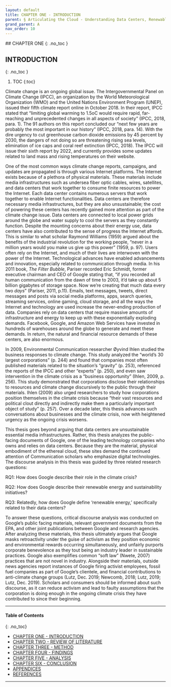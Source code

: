 ```yaml
---
layout: default
title: CHAPTER ONE - INTRODUCTION
parent: § Articulating the Cloud - Understanding Data Centers, Renewable Energy, and Public Policy 
grand_parent: A 
nav_order: 10
---
```

<style>
.dont-break-out {
  /* These are technically the same, but use both */
  overflow-wrap: break-word;
  word-wrap: break-word;

  -ms-word-break: break-all;
  /* This is the dangerous one in WebKit, as it breaks things wherever */
  word-break: break-all;
  /* Instead use this non-standard one: */
  word-break: break-word;
}
</style>

<div class="dont-break-out" markdown="1">
## CHAPTER ONE
{: .no_toc }

## INTRODUCTION 
{: .no_toc }


1. TOC
{:toc}

Climate change is an ongoing global issue. The Intergovernmental Panel on Climate Change (IPCC), an organization by the World Meteorological Organization (WMO) and the United Nations Environment Program (UNEP), issued their fifth climate report online in October 2018. In their report, IPCC stated that “limiting global warming to 1.5oC would require rapid, far-reaching and unprecedented changes in all aspects of society” (IPCC, 2018, para. 1). The 91 authors on this report concluded our “next few years are probably the most important in our history” (IPCC, 2018, para. 14). With the dire urgency to cut greenhouse carbon dioxide emissions by 45 percent by 2030, the dangers of not doing so are threatening rising sea levels, elimination of ice caps and coral reef extinction (IPCC, 2018). The IPCC will issue their sixth report by 2022, and currently provides some updates related to land mass and rising temperatures on their website.

One of the most common ways climate change reports, campaigns, and updates are propagated is through various Internet platforms. The Internet exists because of a plethora of physical materials. These materials include media infrastructures such as undersea fiber optic cables, wires, satellites, and data centers that work together to consume finite resources to power the Internet. Each data center contains numerous servers that work together to enable Internet functionalities. Data centers are therefore necessary media infrastructures, but they are also unsustainable; the cost of powering these centers has recently gained more attention as part of the climate change issue. Data centers are connected to local power grids around the globe and water supply to cool the servers as they constantly function. Despite the mounting concerns about their energy use, data centers have also contributed to the sense of progress the Internet affords. This is similar to what scholar Raymond Williams (1959) argued about the benefits of the industrial revolution for the working people, “never in a million years would you make us give up this power” (1959, p. 97). Users often rely on the Internet, and much of their lives are interwoven with the power of the Internet. Technological advances have enabled advancements and innovation, especially related to communication through media. In his 2011 book, *The Filter Bubble*, Pariser recorded Eric Schmidt, former executive chairman and CEO of Google stating that, “if you recorded all human communication from the dawn of time to 2003, it’d take up about 5 billion gigabytes of storage space. Now we’re creating that much data every two *days*” (Pariser, 2011, p.11). Emails, text messages, tweets, direct messages and posts via social media platforms, apps, search queries, streaming services, online gaming, cloud storage, and all the ways the Internet and technology are used increase the never-ending production of data. Companies rely on data centers that require massive amounts of infrastructure and energy to keep up with these exponentially exploding demands. Facebook, Google, and Amazon Web Services have invested in hundreds of warehouses around the globe to generate and meet these demands. In return, the natural and financial resource demands of these centers, are also enormous.

In 2009, Environmental Communication researcher Øyvind Ihlen studied the business responses to climate change. This study analyzed the “world’s 30 largest corporations” (p. 244) and found that companies most often published materials related to the situation’s “gravity” (p. 253), referenced the reports of the IPCC and other “experts” (p. 250), and even saw intervention in the climate crisis as a “business opportunity” (Ihlen, 2009, p. 256). This study demonstrated that corporations disclose their relationships to resources and climate change discursively to the public through their materials. Ihlen (2009) also urged researchers to study how corporations position themselves in the climate crisis because “their vast resources and political clout directly and indirectly make them a particularly important object of study” (p. 257). Over a decade later, this thesis advances such conversations about businesses and the climate crisis, now with heightened urgency as the ongoing crisis worsens.

This thesis goes beyond arguing that data centers are unsustainable essential media infrastructures. Rather, this thesis analyzes the public-facing documents of Google, one of the leading technology companies who owns and relies on data centers. Because they are the material, physical embodiment of the ethereal cloud, these sites demand the continued attention of Communication scholars who emphasize digital technologies. The discourse analysis in this thesis was guided by three related research questions:

RQ1: How does Google describe their role in the climate crisis?

RQ2: How does Google describe their renewable energy and sustainability initiatives?

RQ3: Relatedly, how does Google define ‘renewable energy,’ specifically related to their data centers?

To answer these questions, critical discourse analysis was conducted on Google’s public facing materials, relevant government documents from the EPA, and other joint publications between Google and research agencies. After analyzing these materials, this thesis ultimately argues that Google masks retroactivity under the guise of activism as they position economic and environmental rewards occurring simultaneously, and unfairly purports corporate benevolence as they tout being an industry leader in sustainable practices. Google also exemplifies common “soft law” (Nwete, 2007) practices that are not novel in industry. Alongside their materials, outside news agencies report instances of Google firing activist employees, fossil fuel companies as part of Google’s clientele, and financial contributions to anti-climate change groups (Lutz, Dec. 2019; Newcomb, 2018; Lutz, 2019; Lutz, Dec. 2019). Scholars and consumers should be informed about such discourse, as it can reduce activism and lead to faulty assumptions that the corporation is doing enough in the ongoing climate crisis they have contributed to since their beginning.

***

#### Table of Contents
{: .no_toc}

<ul><li> <a href="/docs/A/articulating-the-cloud-understanding-data-centers-renewable-energy-and-public-policy-1/">CHAPTER ONE - INTRODUCTION</a></li><li> <a href="/docs/A/articulating-the-cloud-understanding-data-centers-renewable-energy-and-public-policy-2/">CHAPTER TWO - REVIEW OF LITERATURE</a></li><li> <a href="/docs/A/articulating-the-cloud-understanding-data-centers-renewable-energy-and-public-policy-3/">CHAPTER THREE - METHOD</a></li><li> <a href="/docs/A/articulating-the-cloud-understanding-data-centers-renewable-energy-and-public-policy-4/">CHAPTER FOUR - FINDINGS</a></li><li> <a href="/docs/A/articulating-the-cloud-understanding-data-centers-renewable-energy-and-public-policy-5/">CHAPTER FIVE - ANALYSIS</a></li><li> <a href="/docs/A/articulating-the-cloud-understanding-data-centers-renewable-energy-and-public-policy-6/">CHAPTER SIX - CONCLUSION</a></li><li> <a href="/docs/A/articulating-the-cloud-understanding-data-centers-renewable-energy-and-public-policy-7/">APPENDICES</a></li><li> <a href="/docs/A/articulating-the-cloud-understanding-data-centers-renewable-energy-and-public-policy-8/">REFERENCES</a></li></ul>

***


</div>
